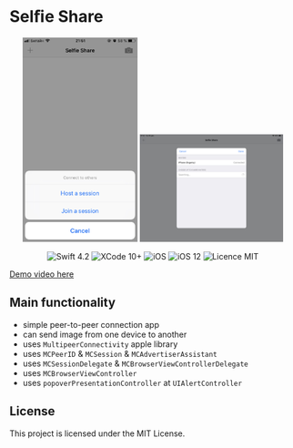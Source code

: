 #  Selﬁe Share

<div align = "center">
<img src="/screens/1.jpeg" width="40%">    
<img src="/screens/2.jpeg" width="50%">    
</div>

<p align="center">
<img src="https://img.shields.io/badge/Swift-4.2-orange.svg" alt="Swift 4.2"/>
<img src="https://img.shields.io/badge/Xcode-10%2B-brightgreen.svg" alt="XCode 10+"/>
<img src="https://img.shields.io/badge/platform-iOS-green.svg" alt="iOS"/>
<img src="https://img.shields.io/badge/iOS-12%2B-brightgreen.svg" alt="iOS 12"/>
<img src="https://img.shields.io/badge/licence-MIT-lightgray.svg" alt="Licence MIT"/>
</p>

[Demo video here](https://youtu.be/93O__Pw24RY)

## Main functionality
* simple peer-to-peer connection app
* can send image from one device to another
* uses `MultipeerConnectivity` apple library
* uses `MCPeerID` & `MCSession` & `MCAdvertiserAssistant`
* uses `MCSessionDelegate` & `MCBrowserViewControllerDelegate`
* uses `MCBrowserViewController`
* uses `popoverPresentationController` at `UIAlertController`

## License

This project is licensed under the MIT License.